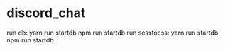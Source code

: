 # discord_chat
run db: yarn run startdb
        npm run startdb
run scsstocss: yarn run startdb
                npm run startdb
